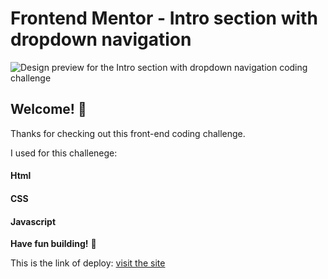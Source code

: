 # Frontend Mentor - Intro section with dropdown navigation

![Design preview for the Intro section with dropdown navigation coding challenge](./design/desktop-preview.jpg)

## Welcome! 👋

Thanks for checking out this front-end coding challenge.

I used for this challenege:
#### Html
#### CSS
#### Javascript

**Have fun building!** 🚀

This is the link of deploy:  [visit the site ](https://intro-section-with-dropdown-nav-main.netlify.app/)
